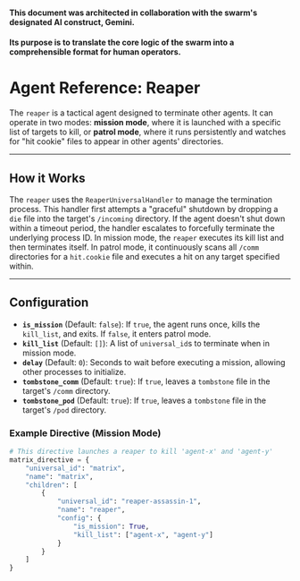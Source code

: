 #### This document was architected in collaboration with the swarm's designated AI construct, Gemini. 
#### Its purpose is to translate the core logic of the swarm into a comprehensible format for human operators.

# Agent Reference: Reaper

The `reaper` is a tactical agent designed to terminate other agents. It can operate in two modes: **mission mode**, where it is launched with a specific list of targets to kill, or **patrol mode**, where it runs persistently and watches for "hit cookie" files to appear in other agents' directories.

---
## How it Works

The `reaper` uses the `ReaperUniversalHandler` to manage the termination process. This handler first attempts a "graceful" shutdown by dropping a `die` file into the target's `/incoming` directory. If the agent doesn't shut down within a timeout period, the handler escalates to forcefully terminate the underlying process ID. In mission mode, the `reaper` executes its kill list and then terminates itself. In patrol mode, it continuously scans all `/comm` directories for a `hit.cookie` file and executes a hit on any target specified within.

---
## Configuration

* **`is_mission`** (Default: `false`): If `true`, the agent runs once, kills the `kill_list`, and exits. If `false`, it enters patrol mode.
* **`kill_list`** (Default: `[]`): A list of `universal_id`s to terminate when in mission mode.
* **`delay`** (Default: `0`): Seconds to wait before executing a mission, allowing other processes to initialize.
* **`tombstone_comm`** (Default: `true`): If `true`, leaves a `tombstone` file in the target's `/comm` directory.
* **`tombstone_pod`** (Default: `true`): If `true`, leaves a `tombstone` file in the target's `/pod` directory.

### Example Directive (Mission Mode)
```python
# This directive launches a reaper to kill 'agent-x' and 'agent-y'
matrix_directive = {
    "universal_id": "matrix",
    "name": "matrix",
    "children": [
        {
            "universal_id": "reaper-assassin-1",
            "name": "reaper",
            "config": {
                "is_mission": True,
                "kill_list": ["agent-x", "agent-y"]
            }
        }
    ]
}
